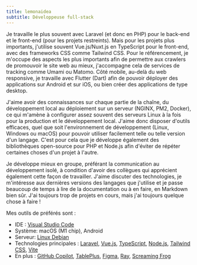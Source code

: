 ```yaml
---
title: lemonaidea
subtitle: Développeuse full-stack
---
```


Je travaille le plus souvent avec Laravel (et donc en PHP) pour le back-end et le front-end (pour les projets restreints). Mais pour les projets plus importants, j'utilise souvent Vue.js/Nuxt.js en TypeScript pour le front-end, avec des frameworks CSS comme Tailwind CSS. Pour le référencement, je m'occupe des aspects les plus importants afin de permettre aux crawlers de promouvoir le site web au mieux, j'accompagne cela de services de tracking comme Umami ou Matomo. Côté mobile, au-delà du web responsive, je travaille avec Flutter (Dart) afin de pouvoir déployer des applications sur Android et sur iOS, ou bien créer des applications de type desktop.

J'aime avoir des connaissances sur chaque partie de la chaîne, du développement local au déploiement sur un serveur (NGINX, PM2, Docker), ce qui m'amène à configurer assez souvent des serveurs Linux à la fois pour la production et le développement local. J'aime donc disposer d'outils efficaces, quel que soit l'environnement de développement (Linux, Windows ou macOS) pour pouvoir utiliser facilement telle ou telle version d'un langage. C'est pour cela que je développe également des bibliothèques open-source pour PHP et Node.js afin d'éviter de répéter certaines choses d'un projet à l'autre.

Je développe mieux en groupe, préférant la communication au développement isolé, à condition d'avoir des collègues qui apprécient également cette façon de travailler. J'aime discuter des technologies, je m'intéresse aux dernières versions des langages que j'utilise et je passe beaucoup de temps à lire de la documentation ou à en faire, en Markdown bien sûr. J'ai toujours trop de projets en cours, mais j'ai toujours quelque chose à faire !

Mes outils de préférés sont :

- IDE : [Visual Studio Code](https://code.visualstudio.com/)
- Système: macOS (M1 chip), Android
- Serveur: [Linux Debian](https://www.debian.org/)
- Technologies principales : [Laravel](https://laravel.com/), [Vue.js](https://vuejs.org/), [TypeScript](https://www.typescriptlang.org/), [Node.js](https://nodejs.org/en), [Tailwind CSS](https://tailwindcss.com/), [Vite](https://vitejs.dev/)
- En plus : [GitHub Copilot](https://github.com/features/copilot), [TablePlus](https://tableplus.com/), [Figma](https://www.figma.com/), [Ray](https://myray.app/), [Screaming Frog](https://www.screamingfrog.co.uk)
